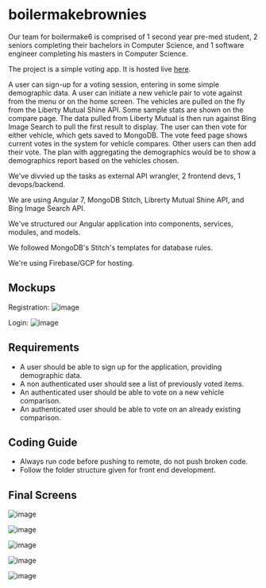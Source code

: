# boilermakebrownies

Our team for boilermake6 is comprised of 1 second year pre-med student, 2 seniors completing their bachelors in Computer Science, and 1 software engineer completing his masters in Computer Science.

The project is a simple voting app. It is hosted live [here](https://ilmstudios.github.io/boilermakebrownies/).

A user can sign-up for a voting session, entering in some simple demographic data. A user can initiate a new vehicle pair to vote against from the menu or on the home screen. The vehicles are pulled on the fly from the Liberty Mutual Shine API. Some sample stats are shown on the compare page. The data pulled from Liberty Mutual is then run against Bing Image Search to pull the first result to display. The user can then vote for either vehicle, which gets saved to MongoDB. The vote feed page shows current votes in the system for vehicle compares. Other users can then add their vote. The plan with aggregating the demographics would be to show a demographics report based on the vehicles chosen.

We've divvied up the tasks as external API wrangler, 2 frontend devs, 1 devops/backend.

We are using Angular 7, MongoDB Stitch, Librerty Mutual Shine API, and Bing Image Search API.

We've structured our Angular application into components, services, modules, and models.

We followed MongoDB's Stitch's templates for database rules.

We're using Firebase/GCP for hosting.

## Mockups

Registration:
![image](https://user-images.githubusercontent.com/29419183/47252363-6c38e280-d411-11e8-839d-295e26b0fe1c.png)

Login:
![image](https://user-images.githubusercontent.com/29419183/47252368-7f4bb280-d411-11e8-843e-53b56531f9d8.png)


## Requirements
* A user should be able to sign up for the application, providing demographic data.
* A non authenticated user should see a list of previously voted items.
* An authenticated user should be able to vote on a new vehicle comparison.
* An authenticated user should be able to vote on an already existing comparison.

## Coding Guide
* Always run code before pushing to remote, do not push broken code.
* Follow the folder structure given for front end development.

## Final Screens

![image](https://user-images.githubusercontent.com/29419183/47263427-89cc8180-d4cf-11e8-98b1-da149a191683.png)

![image](https://user-images.githubusercontent.com/29419183/47263431-981a9d80-d4cf-11e8-945a-371ad614f946.png)

![image](https://user-images.githubusercontent.com/29419183/47263438-a23c9c00-d4cf-11e8-8ef3-c62b3faacd05.png)

![image](https://user-images.githubusercontent.com/29419183/47263440-b385a880-d4cf-11e8-9e1d-f274c36bcd58.png)

![image](https://user-images.githubusercontent.com/29419183/47263445-d44dfe00-d4cf-11e8-9ca4-e7ed6b16a245.png)

